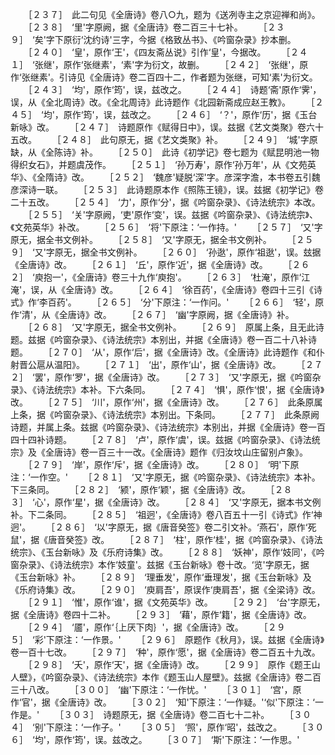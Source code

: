 <!-- { "loadSidebar": true } -->
　　［２３７］　此二句见《全唐诗》卷八○九，题为《送冽寺主之京迎禅和尚》。
　　［２３８］　‘里'字原阙，据《全唐诗》卷二百三十七补。
　　［２３９］　‘矣'字下原衍‘沈约诗'三字，今据《格致丛书》、《吟窗杂录》抄本删。
　　［２４０］　‘皇'，原作‘王'，《四友斋丛说》引作‘皇'，今据改。
　　［２４１］　‘张继'，原作‘张继素'，‘素'字为衍文，故删。
　　［２４２］　‘张继'，原作‘张继素'。引诗见《全唐诗》卷二百四十二，作者题为张继，可知‘素'为衍文。
　　［２４３］　‘均'，原作‘筠'，误，兹改之。
　　［２４４］　诗题‘斋'原作‘霁'，误，从《全北周诗》改。《全北周诗》此诗题作《北园新斋成应赵王教》。
　　［２４５］　‘均'，原作‘筠'，误，兹改之。
　　［２４６］　‘？'，原作‘历'，据《玉台新咏》改。
　　［２４７］　诗题原作《赋得日中》，误。兹据《艺文类聚》卷六十五改。
　　［２４８］　此句原无，据《艺文类聚》补。
　　［２４９］　‘城'字原缺，从《全陈诗》补。
　　［２５０］　此诗《初学记》卷七题为《赋昆明池一物得织女石》，并题虞茂作。
　　［２５１］　‘孙万寿'，原作‘孙万年'，从《文苑英华》、《全隋诗》改。
　　［２５２］　‘魏彦'疑脱‘深'字。彦深字澹，本书卷五引魏彦深诗一联。
　　［２５３］　此诗题原本作《照陈王镜》，误。兹据《初学记》卷二十五改。
　　［２５４］　‘力'，原作‘分'，据《吟窗杂录》、《诗法统宗》本改。
　　［２５５］　‘关'字原阙，‘吏'原作‘变'，误。兹据《吟窗杂录》、《诗法统宗》、《文苑英华》补改。
　　［２５６］　‘将'下原注：‘一作持。'
　　［２５７］　‘又'字原无，据全书文例补。
　　［２５８］　‘又'字原无，据全书文例补。
　　［２５９］　‘又'字原无，据全书文例补。
　　［２６０］　‘孙逖'，原作‘祖逖'，误。玆据《全唐诗》改。
　　［２６１］　‘丘'，原作‘近'，据《全唐诗》改。
　　［２６２］　‘庾抱一'，《全唐诗》卷三十九作‘庾抱'。
　　［２６３］　‘杜淹'，原作‘江淹'，误，从《全唐诗》改。
　　［２６４］　‘徐百药'，《全唐诗》卷四十三引《诗式》作‘李百药'。
　　［２６５］　‘分'下原注：‘一作问。'
　　［２６６］　‘轻'，原作‘清'，从《全唐诗》改。
　　［２６７］　‘幽'字原阙，据《全唐诗》补。
　　［２６８］　‘又'字原无，据全书文例补。
　　［２６９］　原属上条，且无此诗题。兹据《吟窗杂录》、《诗法统宗》本别出，并据《全唐诗》卷一百二十八补诗题。
　　［２７０］　‘从'，原作‘后'，据《全唐诗》改。《全唐诗》此诗题作《和仆射晋公扈从温阳》。
　　［２７１］　‘出'，原作‘山'，据《全唐诗》改。
　　［２７２］　‘罢'，原作‘罗'，据《全唐诗》改。
　　［２７３］　‘又'字原无，据《吟窗杂录》、《诗法统宗》本补。下六条同。
　　［２７４］　‘惧'，原作‘恨'，据《全唐诗》改。
　　［２７５］　‘川'，原作‘州'，据《全唐诗》改。
　　［２７６］　此条原属上条，据《吟窗杂录》、《诗法统宗》本别出。下条同。
　　［２７７］　此条原阙诗题，并属上条。兹据《吟窗杂录》、《诗法统宗》本别出，并据《全唐诗》卷一百四十四补诗题。
　　［２７８］　‘卢'，原作‘虞'，误。兹据《吟窗杂录》、《诗法统宗》及《全唐诗》卷一百三十一改。《全唐诗》题作《归汝坟山庄留别卢象》。
　　［２７９］　‘岸'，原作‘斥'，据《全唐诗》改。
　　［２８０］　‘明'下原注：‘一作空。'
　　［２８１］　‘又'字原无，据《吟窗杂录》、《诗法统宗》本补。下三条同。
　　［２８２］　‘颍'，原作‘颖'，据《全唐诗》改。
　　［２８３］　‘心'，原作‘星'，据《全唐诗》改。
　　［２８４］　‘又'字原无，据本书文例补。下二条同。
　　［２８５］　‘祖迥'，《全唐诗》卷八百五十一引《诗式》作‘神迥'。
　　［２８６］　‘以'字原无，据《唐音癸签》卷二引文补。‘燕石'，原作‘死鼠'，据《唐音癸签》改。
　　［２８７］　‘柱'，原作‘桂'，据《吟窗杂录》、《诗法统宗》、《玉台新咏》及《乐府诗集》改。
　　［２８８］　‘妖神'，原作‘妓同'，《吟窗杂录》、《诗法统宗》本作‘妓童'。兹据《玉台新咏》卷十改。‘览'字原无，据《玉台新咏》补。
　　［２８９］　‘理垂发'，原作‘垂理发'，据《玉台新咏》及《乐府诗集》改。
　　［２９０］　‘庾肩吾'，原误作‘庚肩吾'，据《全梁诗》改。
　　［２９１］　‘惟'，原作‘谁'，据《文苑英华》改。
　　［２９２］　‘台'字原无，据《全唐诗》卷四十二补。
　　［２９３］　‘藉'，原作‘籍'，据《全唐诗》改。
　　［２９４］　‘靥'，原作‘｛上厌下肉｝'，据《全唐诗》改。
　　［２９５］　‘彩'下原注：‘一作景。'
　　［２９６］　原题作《秋月》，误。兹据《全唐诗》卷一百十七改。
　　［２９７］　‘种'，原作‘愿'，据《全唐诗》卷二百五十九改。
　　［２９８］　‘夭'，原作‘天'，据《全唐诗》改。
　　［２９９］　原作《题王山人壁》，《吟窗杂录》、《诗法统宗》本作《题玉山人屋壁》。兹据《全唐诗》卷二百三十八改。
　　［３００］　‘幽'下原注：‘一作忧。'
　　［３０１］　‘宫'，原作‘官'，据《全唐诗》改。
　　［３０２］　‘知'下原注：‘一作疑。'‘似'下原注：‘一作是。'
　　［３０３］　诗题原无，据《全唐诗》卷二百七十二补。
　　［３０４］　‘别'下原注：‘一作子。'
　　［３０５］　‘照'，原作‘昭'，兹改之。
　　［３０６］　‘均'，原作‘筠'，误。兹改之。
　　［３０７］　‘斯'下原注：‘一作思。'

